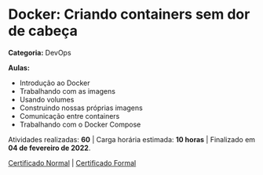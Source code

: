 # Docker: Criando containers sem dor de cabeça

**Categoria:** DevOps

**Aulas:**
- Introdução ao Docker
- Trabalhando com as imagens
- Usando volumes
- Construindo nossas próprias imagens
- Comunicação entre containers
- Trabalhando com o Docker Compose

Atividades realizadas: **60** | Carga horária estimada: **10 horas** | Finalizado em **04 de fevereiro de 2022**.

[Certificado Normal](https://cursos.alura.com.br/certificate/61c2f7f8-1c89-4d66-b4a7-e880e4187d2c) | [Certificado Formal](https://cursos.alura.com.br/user/rodineicosta/course/docker-e-docker-compose/formalCertificate)
